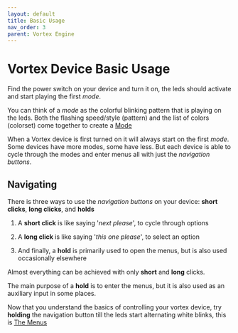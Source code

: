 ```yaml
---
layout: default
title: Basic Usage
nav_order: 3
parent: Vortex Engine
---
```


# Vortex Device Basic Usage
Find the power switch on your device and turn it on, the leds should activate and start playing the first _mode_.

You can think of a _mode_ as the colorful blinking pattern that is playing on the leds. Both the flashing speed/style (pattern) and the list of colors (colorset) come together to create a [Mode](modes.html)

When a Vortex device is first turned on it will always start on the first _mode_. Some devices have more modes, some have less. But each device is able to cycle through the modes and enter menus all with just the _navigation buttons_.

## Navigating 
There is three ways to use the _navigation buttons_ on your device: **short clicks**, **long clicks**, and **holds**

 1) A **short click** is like saying '_next please_', to cycle through options

 2) A **long click** is like saying '_this one please_', to select an option

 3) And finally, a **hold** is primarily used to open the menus, but is also used occasionally elsewhere

Almost everything can be achieved with only **short** and **long** clicks.

The main purpose of a **hold** is to enter the menus, but it is also used as an auxiliary input in some places.

Now that you understand the basics of controlling your vortex device, try **holding** the navigation button till the leds start alternating white blinks, this is [The Menus](menus.html)